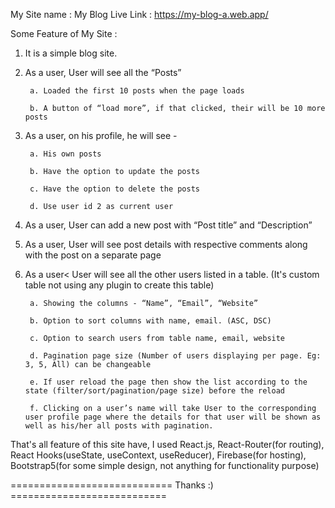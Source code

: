 
My Site name : My Blog
Live Link : https://my-blog-a.web.app/

Some Feature of My Site :

1. It is a simple blog site.
2. As a user, User will see all the “Posts”

        a. Loaded the first 10 posts when the page loads

        b. A button of “load more”, if that clicked, their will be 10 more posts

2. As a user, on his profile, he will see -

        a. His own posts

        b. Have the option to update the posts

        c. Have the option to delete the posts

        d. Use user id 2 as current user

3. As a user, User can add a new post with “Post title” and “Description”
4. As a user, User will see post details with respective comments along with the post on a separate page
5. As a user< User will see all the other users listed in a table. (It's custom table not using any plugin to create this table)

        a. Showing the columns - “Name”, “Email”, “Website”

        b. Option to sort columns with name, email. (ASC, DSC)

        c. Option to search users from table name, email, website

        d. Pagination page size (Number of users displaying per page. Eg: 3, 5, All) can be changeable

        e. If user reload the page then show the list according to the state (filter/sort/pagination/page size) before the reload

        f. Clicking on a user’s name will take User to the corresponding user profile page where the details for that user will be shown as well as his/her all posts with pagination.



That's all feature of this site have, I used React.js, React-Router(for routing), React Hooks(useState, useContext, useReducer), Firebase(for hosting), Bootstrap5(for some simple design, not anything for functionality purpose)



============================ Thanks :) ===========================
